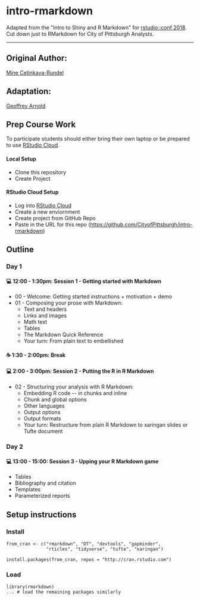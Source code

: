 # intro-rmarkdown

Adapted from the "Intro to Shiny and R Markdown" for [rstudio::conf 2018](https://www.rstudio.com/conference/). Cut down just to RMarkdown for City of Pittsburgh Analysts.

---

## Original Author:
[Mine Cetinkaya-Rundel](https://github.com/mine-cetinkaya-rundel)

## Adaptation:
[Geoffrey Arnold](https://github.com/geoffreylarnold)

## Prep Course Work

To participate students should either bring their own laptop or be prepared to use [RStudio Cloud](https://rstudio.cloud/).

#### Local Setup

- Clone this repository
- Create Project

#### RStudio Cloud Setup

- Log into [RStudio Cloud](https://rstudio.cloud/)
- Create a new enviornment
- Create project from GitHub Repo
- Paste in the URL for this repo (https://github.com/CityofPittsburgh/intro-rmarkdown)

## Outline

### Day 1

#### :computer: 12:00 - 1:30pm: Session 1 - Getting started with Markdown
  - 00 - Welcome: Getting started instructions + motivation + demo
  - 01 - Composing your prose with Markdown:
    - Text and headers
    - Links and images
    - Math text
    - Tables
    - The Markdown Quick Reference
    - Your turn: From plain text to embellished

#### :coffee: 1:30 - 2:00pm: Break

#### :computer: 2:00 - 3:00pm: Session 2 - Putting the R in R Markdown
  - 02 - Structuring your analysis with R Markdown:
    - Embedding R code -- in chunks and inline
    - Chunk and global options
    - Other languages
    - Output options
    - Output formats
    - Your turn: Restructure from plain R Markdown to xaringan slides or Tufte document

### Day 2

#### :computer: 13:00 - 15:00: Session 3 - Upping your R Markdown game
  - Tables
  - Bibliography and citation
  - Templates
  - Parameterized reports

## Setup instructions

### Install

```
from_cran <- c("rmarkdown", "DT", "devtools", "gapminder", 
               "rticles", "tidyverse", "tufte", "xaringan")

install.packages(from_cran, repos = "http://cran.rstudio.com")
```

### Load

```
library(rmarkdown)
... # load the remaining packages similarly
```
